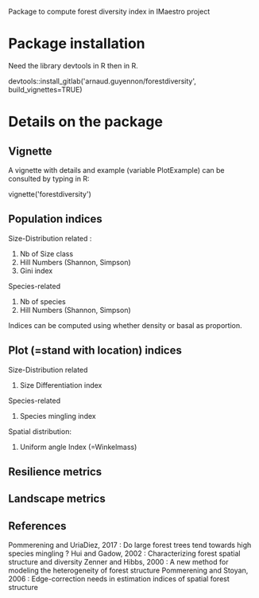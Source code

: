 Package to compute forest diversity index in IMaestro project

# Package installation

Need the library devtools in R then in R.

devtools::install_gitlab('arnaud.guyennon/forestdiversity', build_vignettes=TRUE)

# Details on the package

## Vignette

A vignette with details and example (variable PlotExample) can be consulted by typing in R:

vignette('forestdiversity')

## Population indices

Size-Distribution related :

1. Nb of Size class 
2. Hill Numbers (Shannon, Simpson)
3. Gini index 

Species-related

1. Nb of species
2. Hill Numbers (Shannon, Simpson)

Indices can be computed using whether density or basal as proportion. 

## Plot (=stand with location) indices

Size-Distribution related

1. Size Differentiation index

Species-related

1. Species mingling index

Spatial distribution:

1. Uniform angle Index (=Winkelmass)


## Resilience metrics

## Landscape metrics

## References

Pommerening and UriaDiez, 2017 : Do large forest trees tend towards high species mingling ?
Hui and Gadow, 2002 : Characterizing forest spatial structure and diversity
Zenner and Hibbs, 2000 : A new method for modeling the heterogeneity of forest structure
Pommerening and Stoyan, 2006 : Edge-correction needs in estimation indices of spatial forest structure


